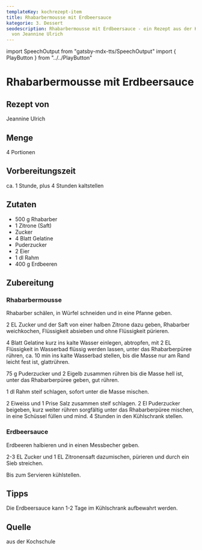 ```yaml
---
templateKey: kochrezept-item
title: Rhabarbermousse mit Erdbeersauce
kategorie: 3. Dessert
seodescription: Rhabarbermousse mit Erdbeersauce - ein Rezept aus der Kochschule
  von Jeannine Ulrich
---
```

import SpeechOutput from "gatsby-mdx-tts/SpeechOutput"
import { PlayButton } from "../../PlayButton"

<SpeechOutput id="kochrezept-jeannine-ulrich-rhabarbermousse-erdbeersauce" customPlayButton={PlayButton}>

# Rhabarbermousse mit Erdbeersauce

## Rezept von

Jeannine Ulrich

## Menge

4 Portionen

## Vorbereitungszeit

ca. 1 Stunde, plus 4 Stunden kaltstellen

## Zutaten

* 500 g Rhabarber 
* 1 Zitrone (Saft)
* Zucker 
* 4 Blatt Gelatine 
* Puderzucker 
* 2 Eier 
* 1 dl Rahm 
* 400 g Erdbeeren

## Zubereitung

### Rhabarbermousse

Rhabarber schälen, in Würfel schneiden und in eine Pfanne geben.

2 EL Zucker und der Saft von einer halben Zitrone dazu geben, Rhabarber 
weichkochen, Flüssigkeit absieben und ohne Flüssigkeit pürieren.

4 Blatt Gelatine kurz ins kalte Wasser einlegen, abtropfen, mit 2 EL Flüssigkeit in Wasserbad flüssig werden lassen, unter das Rhabarberpüree rühren, ca. 10 min ins kalte Wasserbad stellen, bis die Masse nur am Rand leicht fest ist, glattrühren.

75 g Puderzucker und 2 Eigelb zusammen rühren bis die Masse hell ist, unter 
das Rhabarberpüree geben, gut rühren.

1 dl Rahm steif schlagen, sofort unter die Masse mischen.

2 Eiweiss und 1 Prise Salz zusammen steif schlagen. 2 El Puderzucker beigeben, kurz weiter rühren sorgfältig unter das Rhabarberpüree mischen, in eine Schüssel füllen und mind. 4 Stunden in den Kühlschrank stellen.

### Erdbeersauce

Erdbeeren halbieren und in einen Messbecher geben.

2-3 EL Zucker und 1 EL Zitronensaft dazumischen, pürieren und durch ein Sieb streichen. 

Bis zum Servieren kühlstellen.

## Tipps

Die Erdbeersauce kann 1-2 Tage im Kühlschrank aufbewahrt
werden. 

## Quelle

aus der Kochschule
</SpeechOutput>